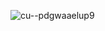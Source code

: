 ![cu--pdgwaaelup9](https://user-images.githubusercontent.com/853712/27511487-5a023618-591d-11e7-89c1-f70bc6b882e4.jpg)
